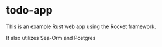 # todo-app
This is an example Rust web app using the Rocket framework.

It also utilizes Sea-Orm and Postgres
